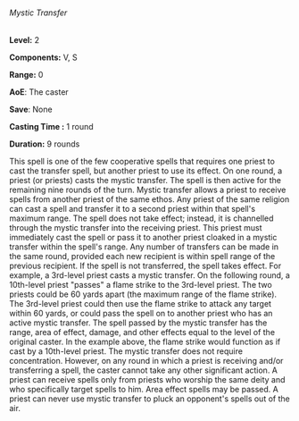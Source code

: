 ###### Mystic Transfer

**Level:** 2

**Components:** V, S

**Range:** 0

**AoE**: The caster

**Save**: None

**Casting Time :** 1 round

**Duration:** 9 rounds

This spell is one of the few cooperative spells that requires one priest to cast the transfer spell, but another priest to use its effect. On one round, a priest (or priests) casts the mystic transfer. The spell is then active for the remaining nine rounds of the turn. Mystic transfer allows a priest to receive spells from another priest of the same ethos. Any priest of the same religion can cast a spell and transfer it to a second priest within that spell's maximum range. The spell does not take effect; instead, it is channelled through the mystic transfer into the receiving priest. This priest must immediately cast the spell or pass it to another priest cloaked in a mystic transfer within the spell's range. Any number of transfers can be made in the same round, provided each new recipient is within spell range of the previous recipient. If the spell is not transferred, the spell takes effect. For example, a 3rd-level priest casts a mystic transfer. On the following round, a 10th-level priest "passes" a flame strike to the 3rd-level priest. The two priests could be 60 yards apart (the maximum range of the flame strike). The 3rd-level priest could then use the flame strike to attack any target within 60 yards, or could pass the spell on to another priest who has an active mystic transfer. The spell passed by the mystic transfer has the range, area of effect, damage, and other effects equal to the level of the original caster. In the example above, the flame strike would function as if cast by a 10th-level priest. The mystic transfer does not require concentration. However, on any round in which a priest is receiving and/or transferring a spell, the caster cannot take any other significant action. A priest can receive spells only from priests who worship the same deity and who specifically target spells to him. Area effect spells may be passed. A priest can never use mystic transfer to pluck an opponent's spells out of the air.